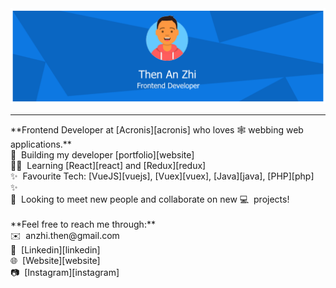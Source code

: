<img src="https://raw.githubusercontent.com/anzhithen/anzhithen/main/Banner.png"/>
<hr></hr>
**Frontend Developer at [Acronis][acronis] who loves 🕸️ webbing web applications.** <br>
🔧&nbsp; Building my developer [portfolio][website] <br>
👨‍💻&nbsp; Learning [React][react] and [Redux][redux] <br>
✨&nbsp; Favourite Tech: [VueJS][vuejs], [Vuex][vuex], [Java][java], [PHP][php]&nbsp; ✨ <br>
🔎&nbsp; Looking to meet new people and collaborate on new 💻&nbsp; projects!<br>
<br>
**Feel free to reach me through:** <br>
✉️&nbsp; anzhi.then@gmail.com <br>
💼&nbsp; [Linkedin][linkedin] <br>
🌐&nbsp; [Website][website] <br>
📷&nbsp; [Instagram][instagram] <br>

[acronis]: https://acronis.com
[react]: http://reactjs.org
[redux]: https://redux.js.org/
[website]: https://anzhi.then.com
[instagram]: https://instagram.com/eddietaz
[linkedin]: https://www.linkedin.com/in/then-an-zhi/
[vuejs]: https://vuejs.org/
[vuex]: https://vuex.vuejs.org/
[java]: https://www.java.com/
[php]: https://www.php.net/